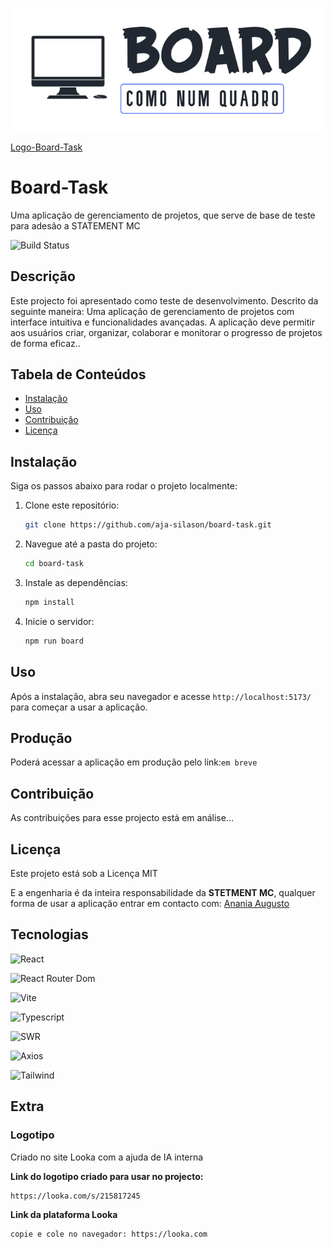 ![Logo-Board-Task](public/logo-board.png)

[Logo-Board-Task](public/logo-board.png)


# Board-Task

Uma aplicação de gerenciamento de projetos, que serve de base de teste para adesão a STATEMENT MC


![Build Status](https://img.shields.io/badge/Status-developing-brightgreen)

## Descrição

Este projecto foi apresentado como teste de desenvolvimento. Descrito da seguinte maneira: Uma aplicação de gerenciamento de projetos com interface intuitiva e funcionalidades avançadas. A aplicação deve permitir aos usuários criar, organizar, colaborar e
monitorar o progresso de projetos de forma eficaz..

## Tabela de Conteúdos
- [Instalação](#instalação)
- [Uso](#uso)
- [Contribuição](#contribuição)
- [Licença](#licença)

## Instalação
Siga os passos abaixo para rodar o projeto localmente:

1. Clone este repositório:
   ```bash
   git clone https://github.com/aja-silason/board-task.git
2. Navegue até a pasta do projeto:
    ```bash
    cd board-task
3. Instale as dependências:
    ```bash
    npm install
4. Inicie o servidor:
    ```bash
    npm run board
## Uso

Após a instalação, abra seu navegador e acesse ``http://localhost:5173/`` para começar a usar a aplicação.

## Produção 

Poderá acessar a aplicação em produção pelo link:``em breve``

## Contribuição

As contribuições para esse projecto está em análise... 

## Licença

Este projeto está sob a Licença MIT<br>

E a engenharia é da inteira responsabilidade da **STETMENT MC**, qualquer forma de usar a aplicação entrar em contacto com:  [Anania Augusto](ananiasjaimeaugusto@gmail.com)

## Tecnologias

![React](https://img.shields.io/badge/React-^18.3.1-blue)<br>

![React Router Dom](https://img.shields.io/badge/React%20Dom-^18.3.1-green)<br>

![Vite](https://img.shields.io/badge/Vite-^6.0.5-purple)<br>

![Typescript](https://img.shields.io/badge/TypeScript-~5.6.2-blue)<br>

![SWR](https://img.shields.io/badge/SWR-^2.3.3-yellow)<br>

![Axios](https://img.shields.io/badge/Axios-~1.8.4-orange)<br>

![Tailwind](https://img.shields.io/badge/Tailwindcss-~3.4.17-brown)<br>

## Extra

### Logotipo

Criado no site Looka com a ajuda de IA interna

**Link do logotipo criado para usar no projecto:**

    https://looka.com/s/215817245

**Link da plataforma Looka**

    copie e cole no navegador: https://looka.com
